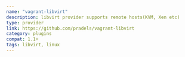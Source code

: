 ```yaml
---
name: "vagrant-libvirt"
description: libvirt provider supports remote hosts(KVM, Xen etc)
type: provider
link: https://github.com/pradels/vagrant-libvirt
category: plugins
compat: 1.1+
tags: libvirt, linux
---
```

